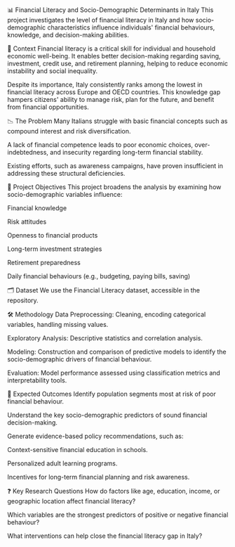 📊 Financial Literacy and Socio-Demographic Determinants in Italy
This project investigates the level of financial literacy in Italy and how socio-demographic characteristics influence individuals' financial behaviours, knowledge, and decision-making abilities.

🧠 Context
Financial literacy is a critical skill for individual and household economic well-being. It enables better decision-making regarding saving, investment, credit use, and retirement planning, helping to reduce economic instability and social inequality.

Despite its importance, Italy consistently ranks among the lowest in financial literacy across Europe and OECD countries. This knowledge gap hampers citizens' ability to manage risk, plan for the future, and benefit from financial opportunities.

📉 The Problem
Many Italians struggle with basic financial concepts such as compound interest and risk diversification.

A lack of financial competence leads to poor economic choices, over-indebtedness, and insecurity regarding long-term financial stability.

Existing efforts, such as awareness campaigns, have proven insufficient in addressing these structural deficiencies.

📌 Project Objectives
This project broadens the analysis by examining how socio-demographic variables influence:

Financial knowledge

Risk attitudes

Openness to financial products

Long-term investment strategies

Retirement preparedness

Daily financial behaviours (e.g., budgeting, paying bills, saving)

🗂 Dataset
We use the Financial Literacy dataset, accessible in the repository. 

🛠 Methodology
Data Preprocessing: Cleaning, encoding categorical variables, handling missing values.

Exploratory Analysis: Descriptive statistics and correlation analysis.

Modeling: Construction and comparison of predictive models to identify the socio-demographic drivers of financial behaviour.

Evaluation: Model performance assessed using classification metrics and interpretability tools.

🎯 Expected Outcomes
Identify population segments most at risk of poor financial behaviour.

Understand the key socio-demographic predictors of sound financial decision-making.

Generate evidence-based policy recommendations, such as:

Context-sensitive financial education in schools.

Personalized adult learning programs.

Incentives for long-term financial planning and risk awareness.

❓ Key Research Questions
How do factors like age, education, income, or geographic location affect financial literacy?

Which variables are the strongest predictors of positive or negative financial behaviour?

What interventions can help close the financial literacy gap in Italy?

